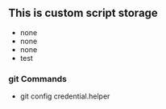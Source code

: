 ## This is custom script storage

- none
- none
- none
- test 


### git Commands

- git config credential.helper
